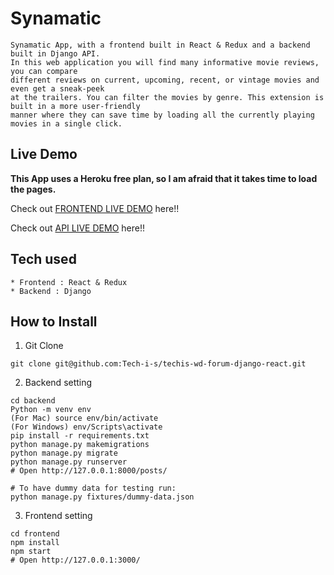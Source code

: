 # Synamatic

```
Synamatic App, with a frontend built in React & Redux and a backend built in Django API.
In this web application you will find many informative movie reviews, you can compare
different reviews on current, upcoming, recent, or vintage movies and even get a sneak-peek
at the trailers. You can filter the movies by genre. This extension is built in a more user-friendly
manner where they can save time by loading all the currently playing movies in a single click.
```

## Live Demo

**This App uses a Heroku free plan, so I am afraid that it takes time to load the pages.**

Check out [FRONTEND LIVE DEMO](https://synamatic-elsa-frontend.herokuapp.com/) here!!

Check out [API LIVE DEMO](https://synamatic-elsa-backend.herokuapp.com/) here!!

## Tech used

```
* Frontend : React & Redux
* Backend : Django
```

## How to Install

1. Git Clone

```
git clone git@github.com:Tech-i-s/techis-wd-forum-django-react.git
```

2. Backend setting

```
cd backend
Python -m venv env
(For Mac) source env/bin/activate
(For Windows) env/Scripts\activate
pip install -r requirements.txt
python manage.py makemigrations
python manage.py migrate
python manage.py runserver
# Open http://127.0.0.1:8000/posts/

# To have dummy data for testing run:
python manage.py fixtures/dummy-data.json
```

3. Frontend setting

```
cd frontend
npm install
npm start
# Open http://127.0.0.1:3000/
```
